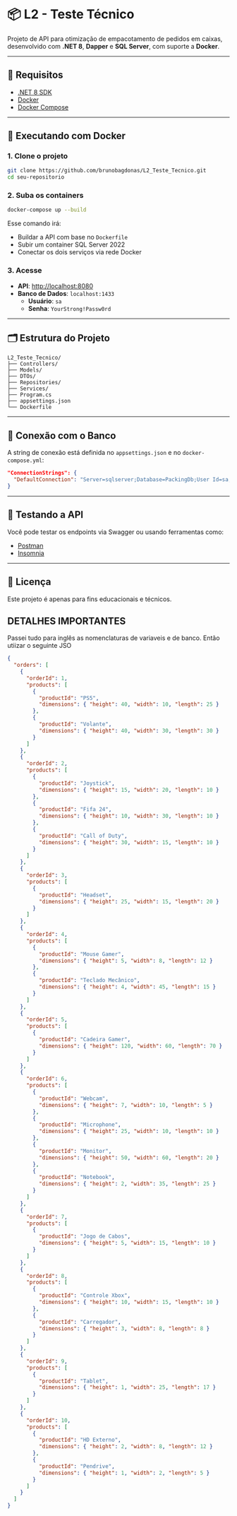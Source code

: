 # 📦 L2 - Teste Técnico

Projeto de API para otimização de empacotamento de pedidos em caixas, desenvolvido com **.NET 8**, **Dapper** e **SQL Server**, com suporte a **Docker**.

---

## 🔧 Requisitos

- [.NET 8 SDK](https://dotnet.microsoft.com/download)
- [Docker](https://www.docker.com/)
- [Docker Compose](https://docs.docker.com/compose/)

---

## 🚀 Executando com Docker

### 1. Clone o projeto

```bash
git clone https://github.com/brunobagdonas/L2_Teste_Tecnico.git
cd seu-repositorio
```

### 2. Suba os containers

```bash
docker-compose up --build
```

Esse comando irá:

- Buildar a API com base no `Dockerfile`
- Subir um container SQL Server 2022
- Conectar os dois serviços via rede Docker

### 3. Acesse

- **API**: [http://localhost:8080](http://localhost:8080)  
- **Banco de Dados**: `localhost:1433`  
  - **Usuário**: `sa`  
  - **Senha**: `YourStrong!Passw0rd`

---

## 🗂 Estrutura do Projeto

```
L2_Teste_Tecnico/
├── Controllers/
├── Models/
├── DTOs/
├── Repositories/
├── Services/
├── Program.cs
├── appsettings.json
└── Dockerfile
```

---

## 🔌 Conexão com o Banco

A string de conexão está definida no `appsettings.json` e no `docker-compose.yml`:

```json
"ConnectionStrings": {
  "DefaultConnection": "Server=sqlserver;Database=PackingDb;User Id=sa;Password=YourStrong!Passw0rd;TrustServerCertificate=True;"
}
```

---

## 🧪 Testando a API

Você pode testar os endpoints via Swagger  ou usando ferramentas como:

- [Postman](https://www.postman.com/)
- [Insomnia](https://insomnia.rest/)

---

## 📄 Licença

Este projeto é apenas para fins educacionais e técnicos.

## DETALHES IMPORTANTES

Passei tudo para inglês as nomenclaturas de variaveis e de banco. Então utiizar o seguinte JSO 

```json
{
  "orders": [
    {
      "orderId": 1,
      "products": [
        {
          "productId": "PS5",
          "dimensions": { "height": 40, "width": 10, "length": 25 }
        },
        {
          "productId": "Volante",
          "dimensions": { "height": 40, "width": 30, "length": 30 }
        }
      ]
    },
    {
      "orderId": 2,
      "products": [
        {
          "productId": "Joystick",
          "dimensions": { "height": 15, "width": 20, "length": 10 }
        },
        {
          "productId": "Fifa 24",
          "dimensions": { "height": 10, "width": 30, "length": 10 }
        },
        {
          "productId": "Call of Duty",
          "dimensions": { "height": 30, "width": 15, "length": 10 }
        }
      ]
    },
    {
      "orderId": 3,
      "products": [
        {
          "productId": "Headset",
          "dimensions": { "height": 25, "width": 15, "length": 20 }
        }
      ]
    },
    {
      "orderId": 4,
      "products": [
        {
          "productId": "Mouse Gamer",
          "dimensions": { "height": 5, "width": 8, "length": 12 }
        },
        {
          "productId": "Teclado Mecânico",
          "dimensions": { "height": 4, "width": 45, "length": 15 }
        }
      ]
    },
    {
      "orderId": 5,
      "products": [
        {
          "productId": "Cadeira Gamer",
          "dimensions": { "height": 120, "width": 60, "length": 70 }
        }
      ]
    },
    {
      "orderId": 6,
      "products": [
        {
          "productId": "Webcam",
          "dimensions": { "height": 7, "width": 10, "length": 5 }
        },
        {
          "productId": "Microphone",
          "dimensions": { "height": 25, "width": 10, "length": 10 }
        },
        {
          "productId": "Monitor",
          "dimensions": { "height": 50, "width": 60, "length": 20 }
        },
        {
          "productId": "Notebook",
          "dimensions": { "height": 2, "width": 35, "length": 25 }
        }
      ]
    },
    {
      "orderId": 7,
      "products": [
        {
          "productId": "Jogo de Cabos",
          "dimensions": { "height": 5, "width": 15, "length": 10 }
        }
      ]
    },
    {
      "orderId": 8,
      "products": [
        {
          "productId": "Controle Xbox",
          "dimensions": { "height": 10, "width": 15, "length": 10 }
        },
        {
          "productId": "Carregador",
          "dimensions": { "height": 3, "width": 8, "length": 8 }
        }
      ]
    },
    {
      "orderId": 9,
      "products": [
        {
          "productId": "Tablet",
          "dimensions": { "height": 1, "width": 25, "length": 17 }
        }
      ]
    },
    {
      "orderId": 10,
      "products": [
        {
          "productId": "HD Externo",
          "dimensions": { "height": 2, "width": 8, "length": 12 }
        },
        {
          "productId": "Pendrive",
          "dimensions": { "height": 1, "width": 2, "length": 5 }
        }
      ]
    }
  ]
}

```